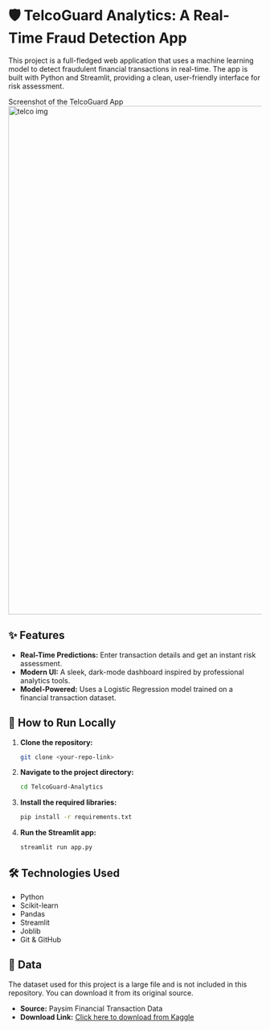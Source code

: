 # 🛡️ TelcoGuard Analytics: A Real-Time Fraud Detection App

This project is a full-fledged web application that uses a machine learning model to detect fraudulent financial transactions in real-time. The app is built with Python and Streamlit, providing a clean, user-friendly interface for risk assessment.

Screenshot of the TelcoGuard App <img width="1918" height="1011" alt="telco img" src="https://github.com/user-attachments/assets/2e3b4a44-cd9a-4968-891e-6c89f5c5700e" >

## ✨ Features

- **Real-Time Predictions:** Enter transaction details and get an instant risk assessment.
- **Modern UI:** A sleek, dark-mode dashboard inspired by professional analytics tools.
- **Model-Powered:** Uses a Logistic Regression model trained on a financial transaction dataset.

## 🚀 How to Run Locally

1.  **Clone the repository:**
    ```bash
    git clone <your-repo-link>
    ```
2.  **Navigate to the project directory:**
    ```bash
    cd TelcoGuard-Analytics
    ```
3.  **Install the required libraries:**
    ```bash
    pip install -r requirements.txt
    ```
4.  **Run the Streamlit app:**
    ```bash
    streamlit run app.py
    ```

## 🛠️ Technologies Used

- Python
- Scikit-learn
- Pandas
- Streamlit
- Joblib
- Git & GitHub

## 💾 Data

The dataset used for this project is a large file and is not included in this repository. You can download it from its original source.

* **Source:** Paysim Financial Transaction Data
* **Download Link:** [Click here to download from Kaggle](https://www.kaggle.com/datasets/ealaxi/paysim1)
